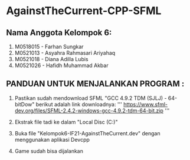# AgainstTheCurrent-CPP-SFML

## Nama Anggota Kelompok 6:

1. M0518015 - Farhan Sungkar
2. M0521013 - Asyahra Rahmasari Ariyahaq
3. M0521018 - Diana Adilla Lubis
4. M0521026 - Hafidh Muhammad Akbar

## PANDUAN UNTUK MENJALANKAN PROGRAM :

1. Pastikan sudah mendownload SFML "GCC 4.9.2 TDM (SJLJ) - 64-bitDow"
berikut adalah link downloadnya:
'''
https://www.sfml-dev.org/files/SFML-2.4.2-windows-gcc-4.9.2-tdm-64-bit.zip
'''
2. Ekstrak file tadi ke dalam "Local Disc (C:)"

3. Buka file "Kelompok6-IF21-AgainstTheCurrent.dev" dengan menggunakan aplikasi Devcpp

4. Game sudah bisa dijalankan
